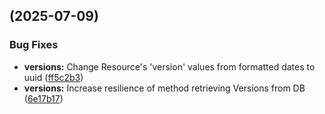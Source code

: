 ## [](https://github.com/madgeek-arc/registry/compare/v4.0.3...v4.0.4) (2025-07-09)

### Bug Fixes

* **versions:** Change Resource's 'version' values from formatted dates to uuid ([ff5c2b3](https://github.com/madgeek-arc/registry/commit/ff5c2b398330872f67fd4ddfb9fc37ed5182ebaf))
* **versions:** Increase resilience of method retrieving Versions from DB ([6e17b17](https://github.com/madgeek-arc/registry/commit/6e17b1710e7206c2e17d5baa7c2a92e63bc8c8ab))
